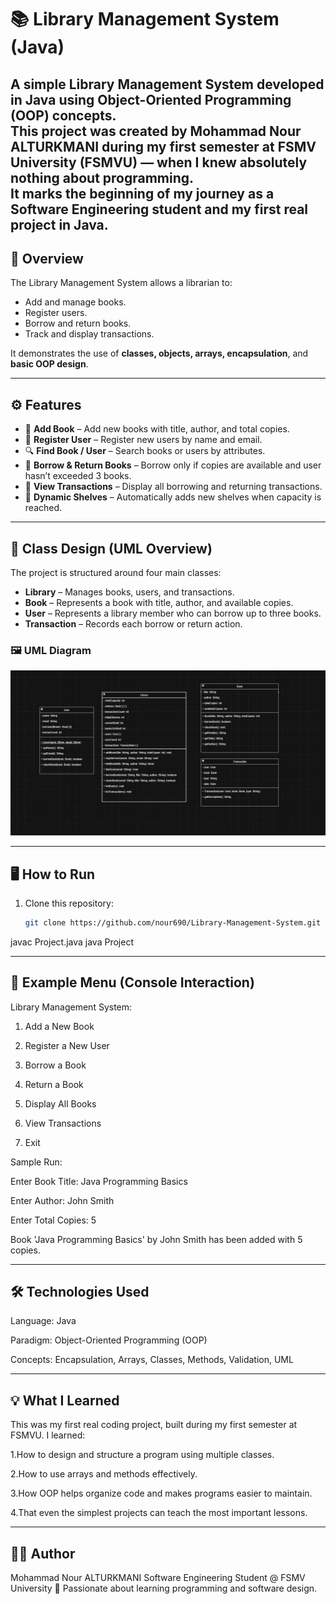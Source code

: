 # 📚 Library Management System (Java)

A simple **Library Management System** developed in **Java** using **Object-Oriented Programming (OOP)** concepts.  
This project was created by **Mohammad Nour ALTURKMANI** during my **first semester at FSMV University (FSMVU)** — when I knew absolutely nothing about programming.  
It marks the beginning of my journey as a Software Engineering student and my first real project in Java.
---
## 🎯 Overview

The Library Management System allows a librarian to:
- Add and manage books.
- Register users.
- Borrow and return books.
- Track and display transactions.

It demonstrates the use of **classes, objects, arrays, encapsulation**, and **basic OOP design**.

---

## ⚙️ Features

- 📘 **Add Book** – Add new books with title, author, and total copies.
- 👤 **Register User** – Register new users by name and email.
- 🔍 **Find Book / User** – Search books or users by attributes.
- 📖 **Borrow & Return Books** – Borrow only if copies are available and user hasn’t exceeded 3 books.
- 💾 **View Transactions** – Display all borrowing and returning transactions.
- 🧠 **Dynamic Shelves** – Automatically adds new shelves when capacity is reached.

---

## 🧱 Class Design (UML Overview)

The project is structured around four main classes:

- **Library** – Manages books, users, and transactions.
- **Book** – Represents a book with title, author, and available copies.
- **User** – Represents a library member who can borrow up to three books.
- **Transaction** – Records each borrow or return action.

### 🖼️ UML Diagram
![UML Diagram](UML_Diagram.png)

---

## 🖥️ How to Run

1. Clone this repository:
   ```bash
   git clone https://github.com/nour690/Library-Management-System.git

javac Project.java
java Project

---

## 🧩 Example Menu (Console Interaction)

Library Management System:

1. Add a New Book

2. Register a New User

3. Borrow a Book

4. Return a Book

5. Display All Books

6. View Transactions

7. Exit

Sample Run:

Enter Book Title: Java Programming Basics

Enter Author: John Smith

Enter Total Copies: 5

Book 'Java Programming Basics' by John Smith has been added with 5 copies.

---

## 🛠️ Technologies Used

Language: Java

Paradigm: Object-Oriented Programming (OOP)

Concepts: Encapsulation, Arrays, Classes, Methods, Validation, UML

---

## 💡 What I Learned

This was my first real coding project, built during my first semester at FSMVU.
I learned:

1.How to design and structure a program using multiple classes.

2.How to use arrays and methods effectively.

3.How OOP helps organize code and makes programs easier to maintain.

4.That even the simplest projects can teach the most important lessons.

---

## 👨‍💻 Author

Mohammad Nour ALTURKMANI
Software Engineering Student @ FSMV University
📍 Passionate about learning programming and software design.
